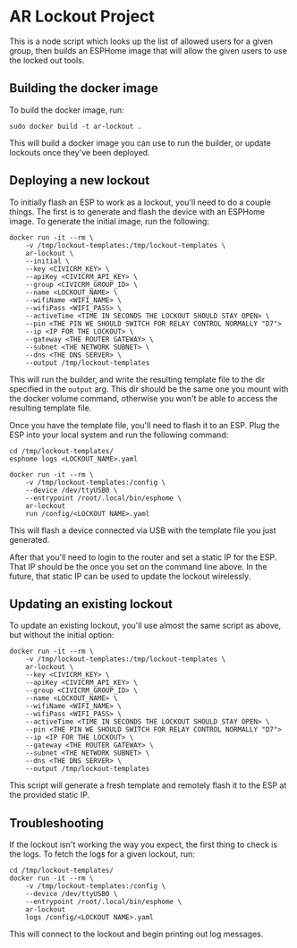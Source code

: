 # AR Lockout Project

This is a node script which looks up the list of allowed users for a given group, then builds an ESPHome image that will allow the given users to use the locked out tools.

## Building the docker image

To build the docker image, run:

```
sudo docker build -t ar-lockout .
```

This will build a docker image you can use to run the builder, or update lockouts once they've been deployed.


## Deploying a new lockout

To initially flash an ESP to work as a lockout, you'll need to do a couple things.  The first is to generate and flash the device with an ESPHome image.  To generate the initial image, run the following:

```
docker run -it --rm \
    -v /tmp/lockout-templates:/tmp/lockout-templates \
    ar-lockout \
    --initial \
    --key <CIVICRM_KEY> \
    --apiKey <CIVICRM_API_KEY> \
    --group <CIVICRM_GROUP_ID> \
    --name <LOCKOUT_NAME> \
    --wifiName <WIFI_NAME> \
    --wifiPass <WIFI_PASS> \
    --activeTime <TIME IN SECONDS THE LOCKOUT SHOULD STAY OPEN> \
    --pin <THE PIN WE SHOULD SWITCH FOR RELAY CONTROL NORMALLY "D7">
    --ip <IP FOR THE LOCKOUT> \
    --gateway <THE ROUTER GATEWAY> \
    --subnet <THE NETWORK SUBNET> \
    --dns <THE DNS SERVER> \
    --output /tmp/lockout-templates
```

This will run the builder, and write the resulting template file to the dir specified in the `output` arg.  This dir should be the same one you mount with the docker volume command, otherwise you won't be able to access the resulting template file.

Once you have the template file, you'll need to flash it to an ESP.  Plug the ESP into your local system and run the following command:

```
cd /tmp/lockout-templates/
esphome logs <LOCKOUT_NAME>.yaml

docker run -it --rm \
    -v /tmp/lockout-templates:/config \
    --device /dev/ttyUSB0 \
    --entrypoint /root/.local/bin/esphome \ 
    ar-lockout 
    run /config/<LOCKOUT NAME>.yaml
```

This will flash a device connected via USB with the template file you just generated.

After that you'll need to login to the router and set a static IP for the ESP.  That IP should be the once you set on the command line above.  In the future, that static IP can be used to update the lockout wirelessly.

## Updating an existing lockout

To update an existing lockout, you'll use almost the same script as above, but without the initial option:

```
docker run -it --rm \
    -v /tmp/lockout-templates:/tmp/lockout-templates \
    ar-lockout \
    --key <CIVICRM_KEY> \
    --apiKey <CIVICRM_API_KEY> \
    --group <CIVICRM_GROUP_ID> \
    --name <LOCKOUT_NAME> \
    --wifiName <WIFI_NAME> \
    --wifiPass <WIFI_PASS> \
    --activeTime <TIME IN SECONDS THE LOCKOUT SHOULD STAY OPEN> \
    --pin <THE PIN WE SHOULD SWITCH FOR RELAY CONTROL NORMALLY "D7">
    --ip <IP FOR THE LOCKOUT> \
    --gateway <THE ROUTER GATEWAY> \
    --subnet <THE NETWORK SUBNET> \
    --dns <THE DNS SERVER> \
    --output /tmp/lockout-templates
```

This script will generate a fresh template and remotely flash it to the ESP at the provided static IP.

## Troubleshooting

If the lockout isn't working the way you expect, the first thing to check is the logs.  To fetch the logs for a given lockout, run:

```
cd /tmp/lockout-templates/
docker run -it --rm \
    -v /tmp/lockout-templates:/config \
    --device /dev/ttyUSB0 \
    --entrypoint /root/.local/bin/esphome \ 
    ar-lockout 
    logs /config/<LOCKOUT NAME>.yaml
```

This will connect to the lockout and begin printing out log messages.
